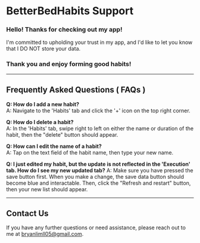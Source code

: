 # BetterBedHabits Support

### Hello! Thanks for checking out my app!
I'm committed to upholding your trust in my app, and I'd like to let you know that I DO NOT store your data. 

### Thank you and enjoy forming good habits!

---

## Frequently Asked Questions ( FAQs )

**Q: How do I add a new habit?**  
A: Navigate to the 'Habits' tab and click the '+' icon on the top right corner.

**Q: How do I delete a habit?**  
A: In the 'Habits' tab, swipe right to left on either the name or duration of the habit, then the "delete" button should appear.

**Q: How can I edit the name of a habit?**  
A: Tap on the text field of the habit name, then type your new name.

**Q: I just edited my habit, but the update is not reflected in the 'Execution' tab. How do I see my new updated tab?**
A: Make sure you have pressed the save button first. When you make a change, the save data button should become blue and interactable.
Then, click the "Refresh and restart" button, then your new list should appear.

---

## Contact Us

If you have any further questions or need assistance, please reach out to me at [bryanlimll05@gmail.com](mailto:bryanlimll05@gmail.com).


